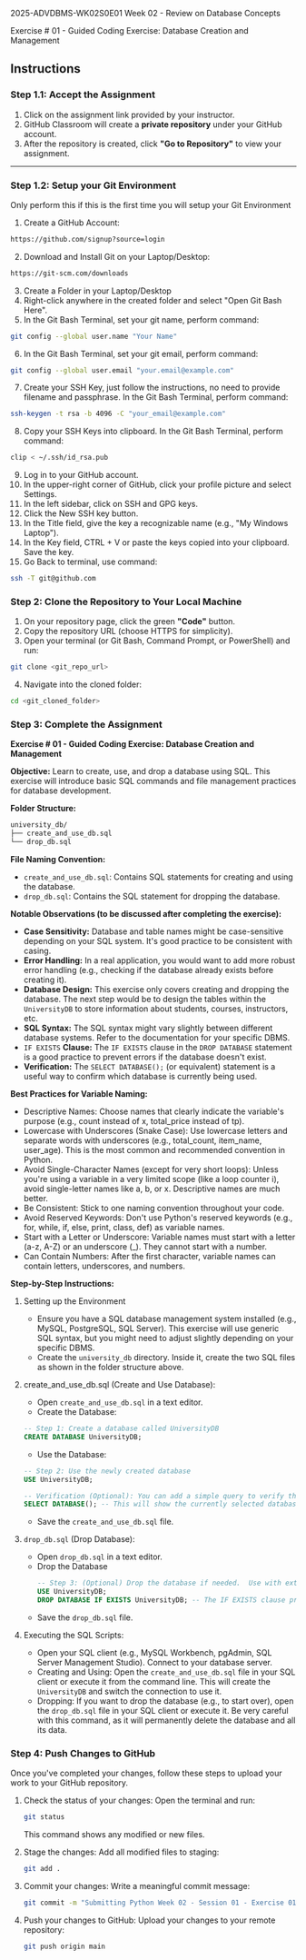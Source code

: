 2025-ADVDBMS-WK02S0E01
Week 02 - Review on Database Concepts

Exercise # 01 - Guided Coding Exercise: Database Creation and Management

## **Instructions**

### **Step 1.1: Accept the Assignment**

   1. Click on the assignment link provided by your instructor.
   2. GitHub Classroom will create a **private repository** under your GitHub account.
   3. After the repository is created, click **"Go to Repository"** to view your assignment.

---

### **Step 1.2: Setup your Git Environment**
Only perform this if this is the first time you will setup your Git Environment

   1. Create a GitHub Account:
   ```bash
   https://github.com/signup?source=login
   ```
      
   2. Download and Install Git on your Laptop/Desktop:
   ```bash
   https://git-scm.com/downloads
   ```
   
   3. Create a Folder in your Laptop/Desktop
   4. Right-click anywhere in the created folder and select "Open Git Bash Here".
   5. In the Git Bash Terminal, set your git name, perform command:
   ```bash
   git config --global user.name "Your Name"
   ```
   
   6. In the Git Bash Terminal, set your git email, perform command:
   ```bash
   git config --global user.email "your.email@example.com"
   ```
   
   7. Create your SSH Key, just follow the instructions, no need to provide filename and passphrase. In the Git Bash Terminal, perform command:
   ```bash
   ssh-keygen -t rsa -b 4096 -C "your_email@example.com"
   ```
   
   8. Copy your SSH Keys into clipboard. In the Git Bash Terminal, perform command:
   ```bash
   clip < ~/.ssh/id_rsa.pub
   ```
   
   9. Log in to your GitHub account.
   10. In the upper-right corner of GitHub, click your profile picture and select Settings.
   11. In the left sidebar, click on SSH and GPG keys.
   12. Click the New SSH key button.
   13. In the Title field, give the key a recognizable name (e.g., "My Windows Laptop").
   14. In the Key field, CTRL + V or paste the keys copied into your clipboard. Save the key.
   15. Go Back to terminal, use command:
   ```bash
   ssh -T git@github.com
   ```

### **Step 2: Clone the Repository to Your Local Machine**

   1. On your repository page, click the green **"Code"** button.
   2. Copy the repository URL (choose HTTPS for simplicity).
   3. Open your terminal (or Git Bash, Command Prompt, or PowerShell) and run:
   
   ```bash
   git clone <git_repo_url>
   ```
   
   4. Navigate into the cloned folder:
   
   ```bash
   cd <git_cloned_folder>
   ```

### **Step 3: Complete the Assignment**

**Exercise # 01 - Guided Coding Exercise: Database Creation and Management**

   **Objective:**
   Learn to create, use, and drop a database using SQL. This exercise will introduce basic SQL commands and file management practices for database development.

   **Folder Structure:**
   ```txt
   university_db/
   ├── create_and_use_db.sql
   └── drop_db.sql
   ```

   **File Naming Convention:**
   - `create_and_use_db.sql`: Contains SQL statements for creating and using the database.
   - `drop_db.sql`: Contains the SQL statement for dropping the database.

   **Notable Observations (to be discussed after completing the exercise):**
   - **Case Sensitivity:** Database and table names might be case-sensitive depending on your SQL system. It's good practice to be consistent with casing.
   - **Error Handling:** In a real application, you would want to add more robust error handling (e.g., checking if the database already exists before creating it).
   - **Database Design:** This exercise only covers creating and dropping the database. The next step would be to design the tables within the `UniversityDB` to store information about students, courses, instructors, etc.
   - **SQL Syntax:** The SQL syntax might vary slightly between different database systems. Refer to the documentation for your specific DBMS.
   - `IF EXISTS` **Clause:** The `IF EXISTS` clause in the `DROP DATABASE` statement is a good practice to prevent errors if the database doesn't exist.
   - **Verification:** The `SELECT DATABASE();` (or equivalent) statement is a useful way to confirm which database is currently being used.

   **Best Practices for Variable Naming:**
   - Descriptive Names: Choose names that clearly indicate the variable's purpose (e.g., count instead of x, total_price instead of tp).
   - Lowercase with Underscores (Snake Case): Use lowercase letters and separate words with underscores (e.g., total_count, item_name, user_age). This is the most common and recommended convention in Python.
   - Avoid Single-Character Names (except for very short loops): Unless you're using a variable in a very limited scope (like a loop counter i), avoid single-letter names like a, b, or x. Descriptive names are much better.
   - Be Consistent: Stick to one naming convention throughout your code.
   - Avoid Reserved Keywords: Don't use Python's reserved keywords (e.g., for, while, if, else, print, class, def) as variable names.
   - Start with a Letter or Underscore: Variable names must start with a letter (a-z, A-Z) or an underscore (_). They cannot start with a number.
   - Can Contain Numbers: After the first character, variable names can contain letters, underscores, and numbers.
      
   **Step-by-Step Instructions:**

   1. Setting up the Environment
      - Ensure you have a SQL database management system installed (e.g., MySQL, PostgreSQL, SQL Server). This exercise will use generic SQL syntax, but you might need to adjust slightly depending on your specific DBMS.
      - Create the `university_db` directory. Inside it, create the two SQL files as shown in the folder structure above.
      
   2. create_and_use_db.sql (Create and Use Database):
      - Open `create_and_use_db.sql` in a text editor.
      - Create the Database:
      ```SQL
      -- Step 1: Create a database called UniversityDB
      CREATE DATABASE UniversityDB;
      ```
      
      - Use the Database:
      ```SQL
      -- Step 2: Use the newly created database
      USE UniversityDB;

      -- Verification (Optional): You can add a simple query to verify the database is selected.
      SELECT DATABASE(); -- This will show the currently selected database.
      ```
      
      - Save the `create_and_use_db.sql` file.
      
   3. `drop_db.sql` (Drop Database):
      - Open `drop_db.sql` in a text editor.
      - Drop the Database
         ```SQL
         -- Step 3: (Optional) Drop the database if needed.  Use with extreme caution!
         USE UniversityDB;
         DROP DATABASE IF EXISTS UniversityDB; -- The IF EXISTS clause prevents an error if the database doesn't exist.
         ```
      - Save the `drop_db.sql` file.

   4. Executing the SQL Scripts:
      - Open your SQL client (e.g., MySQL Workbench, pgAdmin, SQL Server Management Studio). Connect to your database server.
      - Creating and Using: Open the `create_and_use_db.sql` file in your SQL client or execute it from the command line. This will create the `UniversityDB` and switch the connection to use it.
      - Dropping: If you want to drop the database (e.g., to start over), open the `drop_db.sql` file in your SQL client or execute it. Be very careful with this command, as it will permanently delete the database and all its data.

### **Step 4: Push Changes to GitHub**
Once you've completed your changes, follow these steps to upload your work to your GitHub repository.

1. Check the status of your changes:
   Open the terminal and run:
   
   ```bash
   git status
   ```
   This command shows any modified or new files.
   
2. Stage the changes:
   Add all modified files to staging:
   
   ```bash
   git add .
   ```
   
3. Commit your changes:
   Write a meaningful commit message:
   
   ```bash
   git commit -m "Submitting Python Week 02 - Session 01 - Exercise 01"
   ```
   
4. Push your changes to GitHub:
   Upload your changes to your remote repository:
   
   ```bash
   git push origin main
   ```
